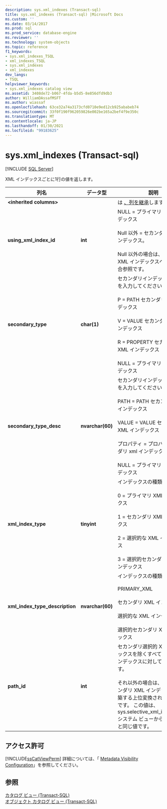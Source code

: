 ```yaml
---
description: sys.xml_indexes (Transact-sql)
title: sys.xml_indexes (Transact-sql) |Microsoft Docs
ms.custom: ''
ms.date: 03/14/2017
ms.prod: sql
ms.prod_service: database-engine
ms.reviewer: ''
ms.technology: system-objects
ms.topic: reference
f1_keywords:
- sys.xml_indexes_TSQL
- xml_indexes_TSQL
- sys.xml_indexes
- xml_indexes
dev_langs:
- TSQL
helpviewer_keywords:
- sys.xml_indexes catalog view
ms.assetid: 3408de72-b067-4fda-b5d5-8e856dfd9db3
author: WilliamDAssafMSFT
ms.author: wiassaf
ms.openlocfilehash: 63ce32a74a3173cfd0710e9ed12cb925ababeb74
ms.sourcegitcommit: 33f0f190f962059826e002be165a2bef4f9e350c
ms.translationtype: MT
ms.contentlocale: ja-JP
ms.lasthandoff: 01/30/2021
ms.locfileid: "99183625"
---
```

# <a name="sysxml_indexes-transact-sql"></a>sys.xml_indexes (Transact-sql)
[!INCLUDE [SQL Server](../../includes/applies-to-version/sqlserver.md)]

  XML インデックスごとに1行の値を返します。  
  
|列名|データ型|説明|  
|-----------------|---------------|-----------------|  
|**\<inherited columns>**||は [、列を継承](../../relational-databases/system-catalog-views/sys-indexes-transact-sql.md)します。|  
|**using_xml_index_id**|**int**|NULL = プライマリ XML インデックス<br /><br /> Null 以外 = セカンダリ XML インデックス。<br /><br /> Null 以外の場合は、プライマリ XML インデックスへの自己結合参照です。|  
|**secondary_type**|**char(1)**|セカンダリインデックスの説明を入力してください:<br /><br /> P = PATH セカンダリ XML インデックス<br /><br /> V = VALUE セカンダリ XML インデックス<br /><br /> R = PROPERTY セカンダリ XML インデックス<br /><br /> NULL = プライマリ XML インデックス|  
|**secondary_type_desc**|**nvarchar(60)**|セカンダリインデックスの説明を入力してください:<br /><br /> PATH = PATH セカンダリ XML インデックス<br /><br /> VALUE = VALUE セカンダリ XML インデックス<br /><br /> プロパティ = プロパティセカンダリ xml インデックス。<br /><br /> NULL = プライマリ XML インデックス|  
|**xml_index_type**|**tinyint**|インデックスの種類:<br /><br /> 0 = プライマリ XML インデックス<br /><br /> 1 = セカンダリ XML インデックス<br /><br /> 2 = 選択的な XML インデックス<br /><br /> 3 = 選択的セカンダリ XML インデックス|  
|**xml_index_type_description**|**nvarchar(60)**|インデックスの種類の説明:<br /><br /> PRIMARY_XML<br /><br /> セカンダリ XML インデックス<br /><br /> 選択的な XML インデックス<br /><br /> 選択的セカンダリ XML インデックス|  
|**path_id**|**int**|セカンダリ選択的 XML インデックスを除くすべての XML インデックスに対して NULL です。<br /><br /> それ以外の場合は、選択的セカンダリ XML インデックスを構築する上位変換されたパスの ID です。 この値は、sys.selective_xml_index_paths システム ビューからの path_id と同じ値です。|  
  
## <a name="permissions"></a>アクセス許可  
 [!INCLUDE[ssCatViewPerm](../../includes/sscatviewperm-md.md)] 詳細については、「 [Metadata Visibility Configuration](../../relational-databases/security/metadata-visibility-configuration.md)」を参照してください。  
  
## <a name="see-also"></a>参照  
 [カタログ ビュー &#40;Transact-SQL&#41;](../../relational-databases/system-catalog-views/catalog-views-transact-sql.md)   
 [オブジェクト カタログ ビュー &#40;Transact-SQL&#41;](../../relational-databases/system-catalog-views/object-catalog-views-transact-sql.md)  
  
  
